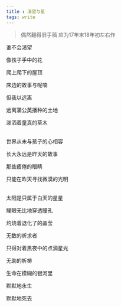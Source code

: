 ```yaml
---
title : 渴望与星
tags: write
---
```


>  偶然翻得旧手稿 应为17年末18年初左右作


谁不会渴望

像孩子手中的花

爬上爬下的屋顶

床边的故事与呢喃


但我以远离

远离蒲公英播种的土地

泼洒着童真的草木
 
<br>
世界从未与孩子的心相容

长大永远是昨天的故事

那些疲倦的眼睛

只能在昨天寻找微漠的光明

<br>
太阳是只属于白天的星星

耀眼无比地穿透瞳孔

灼烧着退化了的晶莹

无数的祈求者

只得对着黑夜中的点滴星光

无助的祈祷 

生命在模糊的银河里

默默地永生

默默地死去


